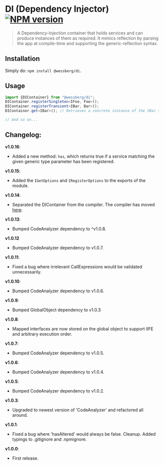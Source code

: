 # DI (Dependency Injector) [![NPM version][npm-image]][npm-url]
> A Dependency-Injection container that holds services and can produce instances of them as required. It mimics reflection by parsing the app at compile-time and supporting the generic-reflection syntax.

## Installation
Simply do: `npm install @wessberg/di`.

## Usage
```typescript
import {DIContainer} from "@wessberg/di";
DIContainer.registerSingleton<IFoo, Foo>();
DIContainer.registerTransient<IBar, Bar>();
DIContainer.get<IBar>(); // Retrieves a concrete instance of the IBar service.

// And so on...
```

## Changelog:

**v1.0.16**:

- Added a new method: `has`, which returns true if a service matching the given generic type parameter has been registered.

**v1.0.15**:

- Added the `IGetOptions` and `IRegisterOptions` to the exports of the module.

**v1.0.14**:

- Separated the DIContainer from the compiler. The compiler has moved [here](https://www.npmjs.com/package/@wessberg/di-compiler).

**v1.0.13**:

- Bumped CodeAnalyzer dependency to ^v1.0.8.

**v1.0.12**

- Bumped CodeAnalyzer dependency to v1.0.7.

**v1.0.11**:

- Fixed a bug where irrelevant CallExpressions would be validated unnecessarily.

**v1.0.10**:

- Bumped CodeAnalyzer dependency to v1.0.6.

**v1.0.9**:

- Bumped GlobalObject dependency to v1.0.3

**v1.0.8**:

- Mapped interfaces are now stored on the global object to support IIFE and arbitrary execution order.

**v1.0.7**:

- Bumped CodeAnalyzer dependency to v1.0.5.

**v1.0.6**:

- Bumped CodeAnalyzer dependency to v1.0.4.

**v1.0.5**:

- Bumped CodeAnalyzer dependency to v1.0.2.

**v1.0.3**:

- Upgraded to newest version of 'CodeAnalyzer' and refactored all around.

**v1.0.1**:

- Fixed a bug where 'hasAltered' would always be false. Cleanup. Added typings to .gitignore and .npmignore.

**v1.0.0**:

- First release.

[npm-url]: https://npmjs.org/package/@wessberg/di
[npm-image]: https://badge.fury.io/js/@wessberg/di.svg